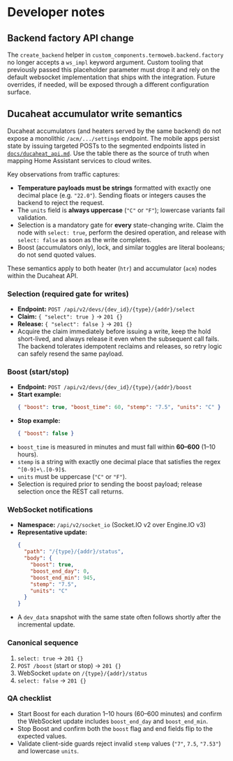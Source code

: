 # Developer notes

## Backend factory API change

The `create_backend` helper in `custom_components.termoweb.backend.factory` no longer accepts a
`ws_impl` keyword argument. Custom tooling that previously passed this placeholder parameter must
drop it and rely on the default websocket implementation that ships with the integration. Future
overrides, if needed, will be exposed through a different configuration surface.

## Ducaheat accumulator write semantics

Ducaheat accumulators (and heaters served by the same backend) do not expose a monolithic
`/acm/.../settings` endpoint. The mobile apps persist state by issuing targeted POSTs to the
segmented endpoints listed in [`docs/ducaheat_api.md`](./ducaheat_api.md). Use the table there as the
source of truth when mapping Home Assistant services to cloud writes.

Key observations from traffic captures:

- **Temperature payloads must be strings** formatted with exactly one decimal place (e.g. `"22.0"`).
  Sending floats or integers causes the backend to reject the request.
- The `units` field is **always uppercase** (`"C"` or `"F"`); lowercase variants fail validation.
- Selection is a mandatory gate for **every** state-changing write. Claim the node with
  `select: true`, perform the desired operation, and release with `select: false` as soon as the
  write completes.
- Boost (accumulators only), lock, and similar toggles are literal booleans; do not send quoted values.

These semantics apply to both heater (`htr`) and accumulator (`acm`) nodes within the Ducaheat API.

### Selection (required gate for writes)

- **Endpoint:** `POST /api/v2/devs/{dev_id}/{type}/{addr}/select`
- **Claim:** `{ "select": true }` → `201 {}`
- **Release:** `{ "select": false }` → `201 {}`
- Acquire the claim immediately before issuing a write, keep the hold short-lived, and always
  release it even when the subsequent call fails. The backend tolerates idempotent reclaims and
  releases, so retry logic can safely resend the same payload.

### Boost (start/stop)

- **Endpoint:** `POST /api/v2/devs/{dev_id}/{type}/{addr}/boost`
- **Start example:**
  ```json
  { "boost": true, "boost_time": 60, "stemp": "7.5", "units": "C" }
  ```
- **Stop example:**
  ```json
  { "boost": false }
  ```
- `boost_time` is measured in minutes and must fall within **60–600** (1–10 hours).
- `stemp` is a string with exactly one decimal place that satisfies the regex `^[0-9]+\.[0-9]$`.
- `units` must be uppercase (`"C"` or `"F"`).
- Selection is required prior to sending the boost payload; release selection once the REST call
  returns.

### WebSocket notifications

- **Namespace:** `/api/v2/socket_io` (Socket.IO v2 over Engine.IO v3)
- **Representative update:**
  ```json
  {
    "path": "/{type}/{addr}/status",
    "body": {
      "boost": true,
      "boost_end_day": 0,
      "boost_end_min": 945,
      "stemp": "7.5",
      "units": "C"
    }
  }
  ```
- A `dev_data` snapshot with the same state often follows shortly after the incremental update.

### Canonical sequence

1. `select: true` → `201 {}`
2. `POST /boost` (start or stop) → `201 {}`
3. WebSocket `update` on `/{type}/{addr}/status`
4. `select: false` → `201 {}`

### QA checklist

- Start Boost for each duration 1–10 hours (60–600 minutes) and confirm the WebSocket update includes
  `boost_end_day` and `boost_end_min`.
- Stop Boost and confirm both the `boost` flag and end fields flip to the expected values.
- Validate client-side guards reject invalid `stemp` values (`"7"`, `7.5`, `"7.53"`) and lowercase
  `units`.
